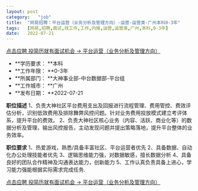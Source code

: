 ```yaml
---
layout:	post
category:	"job"
title:	"网易招聘：平台运营（业务分析及管理方向）-运营-运营类-广州本科0-3年"
tags:	[网易,招聘,面试,找工作,工作,内推,运营,运营类,广州,本科,0-3年]
date:	2022-07-21
---
```


[点击应聘 投简历就有面试机会 -> 平台运营（业务分析及管理方向）](http://mobile.bole.netease.com/bole/boleDetail?id=34934&employeeId=346f03c3cda5f04c&key=all)



- **学历要求： **本科
- **工作年限： **0-3年
- **所属部门： **大神事业部-中台数据部-平台组
- **工作城市： **广州
- **发布日期： **2022-07-21



**职位描述**
1、负责大神社区平台费用支出及回报进行流程管理、费用管控、费效评估分析，识别低效费用及排除舞弊风控问题。针对业务费用投放模式建立考评体系，提升平台的费效。
2、负责大神社区核心业务（内容、活跃、商业化等）的数据分析及管理，输出风控报告，主动发现问题并提出策略落地，提升平台整体的业务效率。



**职位要求**
1、热爱游戏，熟悉/具备丰富社区、平台运营者优先
2、具备数据、自动化办公处理技能者优先
3、逻辑思维能力强，对数据敏感，擅长数据分析
4、具备良好的团队合作精神及沟通表达能力，创新能力
5、工作认真负责具备上进心，学习能力强能根据实际需求完成任务.



[点击应聘 投简历就有面试机会 -> 平台运营（业务分析及管理方向）](http://mobile.bole.netease.com/bole/boleDetail?id=34934&employeeId=346f03c3cda5f04c&key=all)